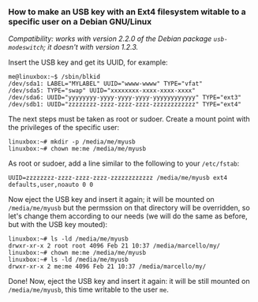 ### How to make an USB key with an Ext4 filesystem witable to a specific user on a Debian GNU/Linux

*Compatibility: works with version 2.2.0 of the Debian package `usb-modeswitch`;
it doesn't with version 1.2.3.*

Insert the USB key and get its UUID, for example:

```
me@linuxbox:~$ /sbin/blkid
/dev/sda1: LABEL="MYLABEL" UUID="wwww-wwww" TYPE="vfat"
/dev/sda5: TYPE="swap" UUID="xxxxxxxx-xxxx-xxxx-xxxx"
/dev/sda6: UUID="yyyyyyyy-yyyy-yyyy-yyyy-yyyyyyyyyyyy" TYPE="ext3"
/dev/sdb1: UUID="zzzzzzzz-zzzz-zzzz-zzzz-zzzzzzzzzzzz" TYPE="ext4"
```

The next steps must be taken as root or sudoer.
Create a mount point with the privileges of the specific user:

```
linuxbox:~# mkdir -p /media/me/myusb
linuxbox:~# chown me:me /media/me/myusb
```

As root or sudoer, add a line similar to the following to your `/etc/fstab`:

```
UUID=zzzzzzzz-zzzz-zzzz-zzzz-zzzzzzzzzzzz /media/me/myusb ext4 defaults,user,noauto 0 0
```

Now eject the USB key and insert it again; it will be mounted on
`/media/me/myusb` but the permssion on that directory will be
overridden, so let's change them according to our needs (we will do
the same as before, but with the USB key mouted):

```
linuxbox:~# ls -ld /media/me/myusb
drwxr-xr-x 2 root root 4096 Feb 21 10:37 /media/marcello/my/
linuxbox:~# chown me:me /media/me/myusb
linuxbox:~# ls -ld /media/me/myusb
drwxr-xr-x 2 me:me 4096 Feb 21 10:37 /media/marcello/my/
```

Done! Now, eject the USB key and insert it again: it will be still mounted on
`/media/me/myusb`, this time writable to the user `me`.

